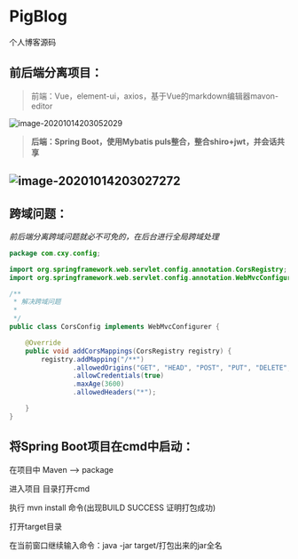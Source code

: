 # PigBlog
个人博客源码

## 前后端分离项目：

> 前端：Vue，element-ui，axios，基于Vue的markdown编辑器mavon-editor 

![image-20201014203052029](C:\Users\Administrator\AppData\Roaming\Typora\typora-user-images\image-20201014203052029.png)

> **后端：Spring Boot，使用Mybatis puls整合，整合shiro+jwt，并会话共享**

## ![image-20201014203027272](C:\Users\Administrator\AppData\Roaming\Typora\typora-user-images\image-20201014203027272.png)

## 跨域问题：

*前后端分离跨域问题就必不可免的，在后台进行全局跨域处理*

~~~java
package com.cxy.config;

import org.springframework.web.servlet.config.annotation.CorsRegistry;
import org.springframework.web.servlet.config.annotation.WebMvcConfigurer;

/**
 * 解决跨域问题
 *
 */
public class CorsConfig implements WebMvcConfigurer {

    @Override
    public void addCorsMappings(CorsRegistry registry) {
        registry.addMapping("/**")
                .allowedOrigins("GET", "HEAD", "POST", "PUT", "DELETE", "OPTIONS")
                .allowCredentials(true)
                .maxAge(3600)
                .allowedHeaders("*");

    }
}

~~~

## 将Spring Boot项目在cmd中启动：

在项目中 Maven --> package

进入项目 目录打开cmd

执行 mvn install 命令(出现BUILD SUCCESS 证明打包成功)

打开target目录

在当前窗口继续输入命令：java -jar target/打包出来的jar全名




